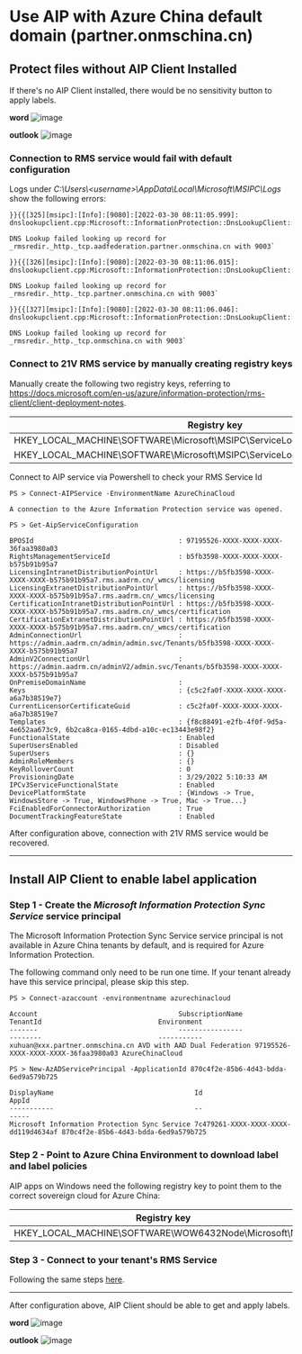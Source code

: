 # Use AIP with Azure China default domain (partner.onmschina.cn)

## Protect files without AIP Client Installed

  If there's no AIP Client installed, there would be no sensitivity button to apply labels. 

  **word**
  ![image](https://user-images.githubusercontent.com/96280581/160784651-af442433-f97f-4d22-91d8-c95aaf1b0095.png)

  **outlook**
  ![image](https://user-images.githubusercontent.com/96280581/160785060-49e61399-aacf-4186-9a22-f575eac8c786.png)

### Connection to RMS service would fail with default configuration

  Logs under _C:\Users\\\<username>\AppData\Local\Microsoft\MSIPC\Logs_ show the following errors:

  ```
  }}{{[325][msipc]:[Info]:[9080]:[2022-03-30 08:11:05.999]: dnslookupclient.cpp:Microsoft::InformationProtection::DnsLookupClient::LookupDiscoveryService:94`

  DNS Lookup failed looking up record for _rmsredir._http._tcp.aadfederation.partner.onmschina.cn with 9003`

  }}{{[326][msipc]:[Info]:[9080]:[2022-03-30 08:11:06.015]: dnslookupclient.cpp:Microsoft::InformationProtection::DnsLookupClient::LookupDiscoveryService:94`

  DNS Lookup failed looking up record for _rmsredir._http._tcp.partner.onmschina.cn with 9003`

  }}{{[327][msipc]:[Info]:[9080]:[2022-03-30 08:11:06.046]: dnslookupclient.cpp:Microsoft::InformationProtection::DnsLookupClient::LookupDiscoveryService:94`

  DNS Lookup failed looking up record for _rmsredir._http._tcp.onmschina.cn with 9003`
  ```

### Connect to 21V RMS service by manually creating registry keys

  Manually create the following two registry keys, referring to https://docs.microsoft.com/en-us/azure/information-protection/rms-client/client-deployment-notes.

  Registry key  | Type | Name | Value
  ------------- | ------------- | ------------- | -------------
  HKEY_LOCAL_MACHINE\SOFTWARE\Microsoft\MSIPC\ServiceLocation\EnterpriseCertification | REG_SZ | default | https://RMS_Service_ID/_wmcs/Certification
  HKEY_LOCAL_MACHINE\SOFTWARE\Microsoft\MSIPC\ServiceLocation\EnterprisePublishing  | REG_SZ | default | https://RMS_Service_ID/_wmcs/Licensing

  Connect to AIP service via Powershell to check your RMS Service Id

  ```
  PS > Connect-AIPService -EnvironmentName AzureChinaCloud

  A connection to the Azure Information Protection service was opened.

  PS > Get-AipServiceConfiguration

  BPOSId                                    : 97195526-XXXX-XXXX-XXXX-36faa3980a03
  RightsManagementServiceId                 : b5fb3598-XXXX-XXXX-XXXX-b575b91b95a7
  LicensingIntranetDistributionPointUrl     : https://b5fb3598-XXXX-XXXX-XXXX-b575b91b95a7.rms.aadrm.cn/_wmcs/licensing
  LicensingExtranetDistributionPointUrl     : https://b5fb3598-XXXX-XXXX-XXXX-b575b91b95a7.rms.aadrm.cn/_wmcs/licensing
  CertificationIntranetDistributionPointUrl : https://b5fb3598-XXXX-XXXX-XXXX-b575b91b95a7.rms.aadrm.cn/_wmcs/certification
  CertificationExtranetDistributionPointUrl : https://b5fb3598-XXXX-XXXX-XXXX-b575b91b95a7.rms.aadrm.cn/_wmcs/certification
  AdminConnectionUrl                        : https://admin.aadrm.cn/admin/admin.svc/Tenants/b5fb3598-XXXX-XXXX-XXXX-b575b91b95a7
  AdminV2ConnectionUrl                      : https://admin.aadrm.cn/adminV2/admin.svc/Tenants/b5fb3598-XXXX-XXXX-XXXX-b575b91b95a7
  OnPremiseDomainName                       : 
  Keys                                      : {c5c2fa0f-XXXX-XXXX-XXXX-a6a7b38519e7}
  CurrentLicensorCertificateGuid            : c5c2fa0f-XXXX-XXXX-XXXX-a6a7b38519e7
  Templates                                 : {f8c88491-e2fb-4f0f-9d5a-4e652aa673c9, 6b2ca8ca-0165-4dbd-a10c-ec13443e98f2}
  FunctionalState                           : Enabled
  SuperUsersEnabled                         : Disabled
  SuperUsers                                : {}
  AdminRoleMembers                          : {}
  KeyRolloverCount                          : 0
  ProvisioningDate                          : 3/29/2022 5:10:33 AM
  IPCv3ServiceFunctionalState               : Enabled
  DevicePlatformState                       : {Windows -> True, WindowsStore -> True, WindowsPhone -> True, Mac -> True...}
  FciEnabledForConnectorAuthorization       : True
  DocumentTrackingFeatureState              : Enabled
  ```

After configuration above, connection with 21V RMS service would be recovered.

----

## Install AIP Client to enable label application

### Step 1 - Create the *Microsoft Information Protection Sync Service* service principal

  The Microsoft Information Protection Sync Service service principal is not available in Azure China tenants by default, and is required for Azure Information Protection.

  The following command only need to be run one time. If your tenant already have this service principal, please skip this step.

  ```
  PS > Connect-azaccount -environmentname azurechinacloud

  Account                                   SubscriptionName             TenantId                             Environment    
  -------                                   ----------------             --------                             -----------    
  xuhuan@xxx.partner.onmschina.cn AVD with AAD Dual Federation 97195526-XXXX-XXXX-XXXX-36faa3980a03 AzureChinaCloud

  PS > New-AzADServicePrincipal -ApplicationId 870c4f2e-85b6-4d43-bdda-6ed9a579b725

  DisplayName                                   Id                                   AppId                               
  -----------                                   --                                   -----                               
  Microsoft Information Protection Sync Service 7c479261-XXXX-XXXX-XXXX-dd119d4634af 870c4f2e-85b6-4d43-bdda-6ed9a579b725
  ```

### Step 2 - Point to Azure China Environment to download label and label policies

AIP apps on Windows need the following registry key to point them to the correct sovereign cloud for Azure China:

  Registry key  | Type | Name | Value
  ------------- | ------------- | ------------- | -------------
  HKEY_LOCAL_MACHINE\SOFTWARE\WOW6432Node\Microsoft\MSIP |  REG_DWORD | CloudEnvType | 6

### Step 3 - Connect to your tenant's RMS Service

Following the same steps [here](https://github.com/Xuzhou-Huang/AIP-by-21Vianet/blob/main/Use%20AIP%20Client%20with%2021V%20default%20domain.md#connect-to-21v-rms-service-by-manually-creating-registry-keys).

----

After configuration above, AIP Client should be able to get and apply labels.

**word**
![image](https://user-images.githubusercontent.com/96280581/160986533-b083784d-ac9a-4899-b6fa-2dd07edb8298.png)

**outlook**
![image](https://user-images.githubusercontent.com/96280581/160989184-c022d202-acd3-417d-8b98-d9c02ccc0196.png)

